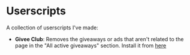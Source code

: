 # Userscripts
A collection of userscripts I've made:

* **Givee Club**: Removes the giveaways or ads that aren't related to the page in the "All active giveaways" section. Install it from [here](https://github.com/beltranamenabar/userscripts/raw/main/givee.club.user.js)
